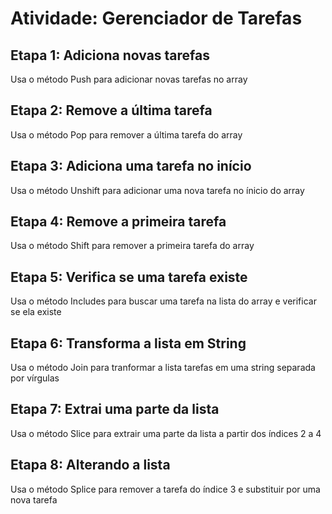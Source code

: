 # Atividade: Gerenciador de Tarefas

## Etapa 1: Adiciona novas tarefas
Usa o método Push para adicionar novas tarefas no array

## Etapa 2: Remove a última tarefa
Usa o método Pop para remover a última tarefa do array

## Etapa 3: Adiciona uma tarefa no início
Usa o método Unshift para adicionar uma nova tarefa no ínicio do array

## Etapa 4: Remove a primeira tarefa
Usa o método Shift para remover a primeira tarefa do array

## Etapa 5: Verifica se uma tarefa existe
Usa o método Includes para buscar uma tarefa na lista do array e verificar se ela existe

## Etapa 6: Transforma a lista em String
Usa o método Join para tranformar a lista tarefas em uma string separada por vírgulas

## Etapa 7: Extrai uma parte da lista
Usa o método Slice para extrair uma parte da lista a partir dos índices 2 a 4

## Etapa 8: Alterando a lista
Usa o método Splice para remover a tarefa do índice 3 e substituir por uma nova tarefa
